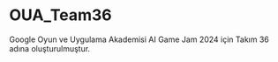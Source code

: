 # OUA_Team36
Google Oyun ve Uygulama Akademisi AI Game Jam 2024 için Takım 36 adına oluşturulmuştur.
